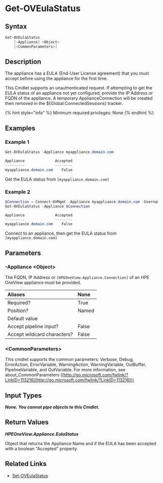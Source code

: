 ﻿---
description: Get the appliance end user license agreement (EULA) status.
---

# Get-OVEulaStatus

## Syntax

```powershell
Get-OVEulaStatus
    [-Appliance] <Object>
    [<CommonParameters>]
```

## Description

The appliance has a EULA (End-User License agreement) that you must accept before using the appliance for the first time. 

This Cmdlet supports an unauthenticated request. If attempting to get the EULA status of an appliance not yet configured, provide the IP Address or FQDN of the appliance. A temporary ApplianceConnection will be created then removed in the ${Global:ConnectedSessions} tracker.

{% hint style="info" %}
Minimum required privileges: None
{% endhint %}

## Examples

###  Example 1 

```powershell
Get-OVEulaStatus -Appliance myappliance.domain.com

Appliance              Accepted
---------              --------
myappliance.domain.com    False
```

Get the EULA status from `[myappliance.domain.com]`

###  Example 2 

```powershell
$Connection = Connect-OVMgmt -Appliance myappliance.domain.com -Username Administrator -Password MyPassw0rd
Get-OVEulaStatus -Appliance $Connection

Appliance              Accepted
---------              --------
myappliance.domain.com    False
```

Connect to an appliance, then get the EULA status from `[myappliance.domain.com]`

## Parameters

### -Appliance &lt;Object&gt;

The FQDN, IP Address or `[HPEOneView.Appliance.Connection]` of an HPE OneView appliance must be provided.

| Aliases | None |
| :--- | :--- |
| Required? | True |
| Position? | Named |
| Default value |  |
| Accept pipeline input? | False |
| Accept wildcard characters? | False |

### &lt;CommonParameters&gt;

This cmdlet supports the common parameters: Verbose, Debug, ErrorAction, ErrorVariable, WarningAction, WarningVariable, OutBuffer, PipelineVariable, and OutVariable. For more information, see about\_CommonParameters \([http://go.microsoft.com/fwlink/?LinkID=113216](http://go.microsoft.com/fwlink/?LinkID=113216)\)

## Input Types

_**None.  You cannot pipe objects to this Cmdlet.**_

## Return Values

_**HPEOneView.Appliance.EulaStatus**_

Object that returns the Appliance Name and if the EULA has been accepted with a boolean "Accepted" property.

## Related Links

* [Set-OVEulaStatus](set-oveulastatus.md)
